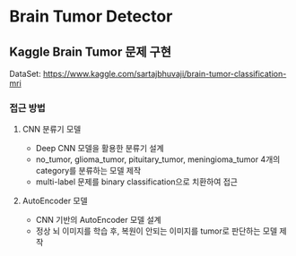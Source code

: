 # Brain Tumor Detector

## Kaggle Brain Tumor 문제 구현

DataSet: https://www.kaggle.com/sartajbhuvaji/brain-tumor-classification-mri

### 접근 방법

1. CNN 분류기 모델
    - Deep CNN 모델을 활용한 분류기 설계
    - no_tumor, glioma_tumor, pituitary_tumor, meningioma_tumor 4개의 category를 분류하는 모델 제작
    - multi-label 문제를 binary classification으로 치환하여 접근

2. AutoEncoder 모델
    - CNN 기반의 AutoEncoder 모델 설계
    - 정상 뇌 이미지를 학습 후, 복원이 안되는 이미지를 tumor로 판단하는 모델 제작


